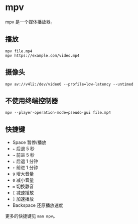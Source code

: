 # mpv

mpv 是一个媒体播放器。

## 播放

    mpv file.mp4
    mpv https://example.com/video.mp4

## 摄像头

    mpv av://v4l2:/dev/video0 --profile=low-latency --untimed

## 不使用终端控制器

    mpv --player-operation-mode=pseudo-gui file.mp4

## 快捷键

- Space 暂停/播放
- `←` 后退 5 秒
- `→` 前进 5 秒
- `↓` 后退 1 分钟
- `↑` 前进 1 分钟
- `9` 增大音量
- `0` 减小音量
- `m` 切换静音
- `[` 减速播放
- `]` 加速播放
- Backspace 还原播放速度

更多的快捷键见 `man mpv`。
